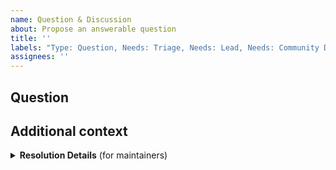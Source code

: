 ```yaml
---
name: Question & Discussion
about: Propose an answerable question
title: ''
labels: "Type: Question, Needs: Triage, Needs: Lead, Needs: Community Discussion"
assignees: ''
---
```


<!-- IMPORTANT: Before posting, be sure to redact or remove sensitive data, such as passwords, secret keys, session cookies, etc. -->

## Question
<!-- What question needs to be answered to close this issue? This should be one sentence. -->


## Additional context
<!-- Add any other context or details here. -->

<details>
<summary><strong>Resolution Details</strong> (for maintainers)</summary>

### Issue resolution criteria
<!-- When can this issue be closed? -->


### Stakeholders
<!-- @ tag stakeholders of this bug -->

</details>
